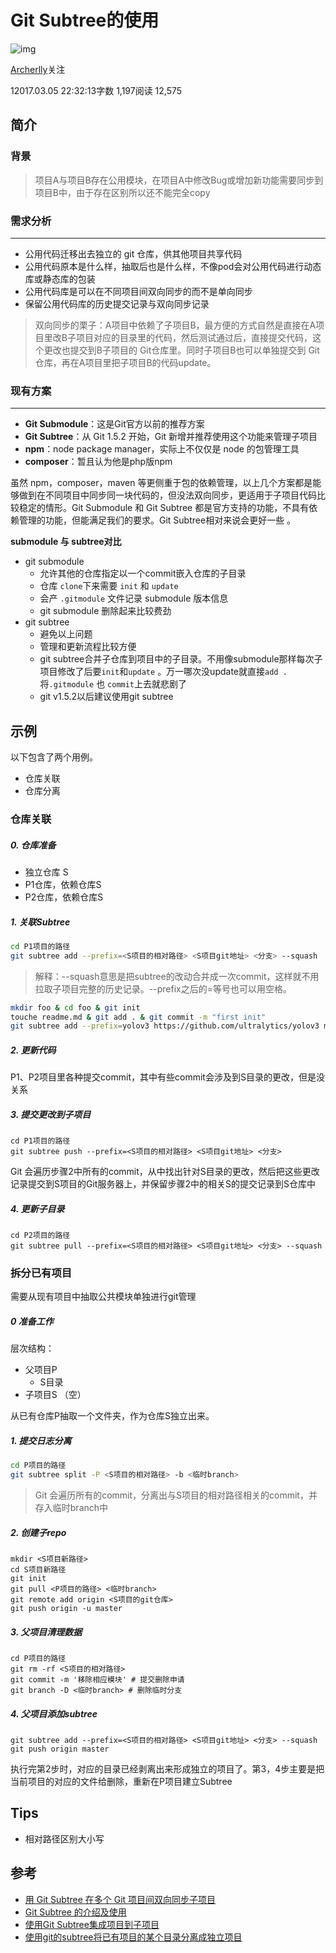 # Git Subtree的使用

![img](https://upload.jianshu.io/users/upload_avatars/1945520/9a975322963a.jpg?imageMogr2/auto-orient/strip|imageView2/1/w/96/h/96/format/webp)

[Archerlly](https://www.jianshu.com/u/04c40d5dab4b)关注

12017.03.05 22:32:13字数 1,197阅读 12,575
## 简介
### 背景

> 项目A与项目B存在公用模块，在项目A中修改Bug或增加新功能需要同步到项目B中，由于存在区别所以还不能完全copy

### 需求分析

------

- 公用代码迁移出去独立的 git 仓库，供其他项目共享代码
- 公用代码原本是什么样，抽取后也是什么样，不像pod会对公用代码进行动态库或静态库的包装
- 公用代码库是可以在不同项目间双向同步的而不是单向同步
- 保留公用代码库的历史提交记录与双向同步记录

> 双向同步的栗子：A项目中依赖了子项目B，最方便的方式自然是直接在A项目里改B子项目对应的目录里的代码，然后测试通过后，直接提交代码，这个更改也提交到B子项目的 Git仓库里。同时子项目B也可以单独提交到 Git 仓库，再在A项目里把子项目B的代码update。

### 现有方案

------

- **Git Submodule**：这是Git官方以前的推荐方案
- **Git Subtree**：从 Git 1.5.2 开始，Git 新增并推荐使用这个功能来管理子项目
- **npm**：node package manager，实际上不仅仅是 node 的包管理工具
- **composer**：暂且认为他是php版npm

虽然 npm，composer，maven 等更侧重于包的依赖管理，以上几个方案都是能够做到在不同项目中同步同一块代码的，但没法双向同步，更适用于子项目代码比较稳定的情形。Git Submodule 和 Git Subtree 都是官方支持的功能，不具有依赖管理的功能，但能满足我们的要求。Git Subtree相对来说会更好一些 。

**submodule 与 subtree对比**

- git submodule
  - 允许其他的仓库指定以一个commit嵌入仓库的子目录
  - 仓库 `clone`下来需要 `init` 和 `update`
  - 会产 `.gitmodule` 文件记录 submodule 版本信息
  - git submodule 删除起来比较费劲
- git subtree
  - 避免以上问题
  - 管理和更新流程比较方便
  - git subtree合并子仓库到项目中的子目录。不用像submodule那样每次子项目修改了后要`init`和`update` 。万一哪次没update就直接`add .` 将`.gitmodule` 也 `commit`上去就悲剧了
  - git v1.5.2以后建议使用git subtree

## 示例

以下包含了两个用例。
- 仓库关联
- 仓库分离


### 仓库关联

##### 0. 仓库准备

- 独立仓库 S
- P1仓库，依赖仓库S 
- P2仓库，依赖仓库S 

##### **1. 关联Subtree**
``` bash
cd P1项目的路径
git subtree add --prefix=<S项目的相对路径> <S项目git地址> <分支> --squash
```

> 解释：--squash意思是把subtree的改动合并成一次commit，这样就不用拉取子项目完整的历史记录。--prefix之后的=等号也可以用空格。

``` bash
mkdir foo & cd foo & git init
touche readme.md & git add . & git commit -m "first init"
git subtree add --prefix=yolov3 https://github.com/ultralytics/yolov3 master --squash
```


##### **2. 更新代码**
P1、P2项目里各种提交commit，其中有些commit会涉及到S目录的更改，但是没关系

##### **3. 提交更改到子项目**
```
cd P1项目的路径
git subtree push --prefix=<S项目的相对路径> <S项目git地址> <分支>
```
Git 会遍历步骤2中所有的commit，从中找出针对S目录的更改，然后把这些更改记录提交到S项目的Git服务器上，并保留步骤2中的相关S的提交记录到S仓库中

##### **4. 更新子目录**
```
cd P2项目的路径
git subtree pull --prefix=<S项目的相对路径> <S项目git地址> <分支> --squash

```

### 拆分已有项目

需要从现有项目中抽取公共模块单独进行git管理


##### 0 准备工作

层次结构：
- 父项目P
    - S目录
- 子项目S （空）

从已有仓库P抽取一个文件夹，作为仓库S独立出来。


##### **1. 提交日志分离**
``` bash
cd P项目的路径
git subtree split -P <S项目的相对路径> -b <临时branch>
```

> Git 会遍历所有的commit，分离出与S项目的相对路径相关的commit，并存入临时branch中

##### **2. 创建子repo**
```
mkdir <S项目新路径>
cd S项目新路径
git init
git pull <P项目的路径> <临时branch>
git remote add origin <S项目的git仓库>
git push origin -u master
```


##### **3. 父项目清理数据**
```
cd P项目的路径
git rm -rf <S项目的相对路径>
git commit -m '移除相应模块' # 提交删除申请
git branch -D <临时branch> # 删除临时分支
```


##### **4. 父项目添加subtree**
```
git subtree add --prefix=<S项目的相对路径> <S项目git地址> <分支> --squash
git push origin master
```
执行完第2步时，对应的目录已经剥离出来形成独立的项目了。第3，4步主要是把当前项目的对应的文件给删除，重新在P项目建立Subtree

## Tips

- 相对路径区别大小写

## 参考

- [用 Git Subtree 在多个 Git 项目间双向同步子项目](https://segmentfault.com/a/1190000003969060)
- [Git Subtree 的介绍及使用](http://blog.csdn.net/bingshushu/article/details/51244480)
- [使用Git Subtree集成项目到子项目](http://aoxuis.me/post/2013-08-06-git-subtree)
- [使用git的subtree将已有项目的某个目录分离成独立项目](https://www.queyang.com/blog/archives/519)